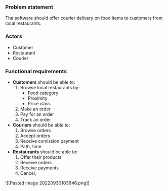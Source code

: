 ### **Problem statement**
The software should offer courier delivery on food items to customers from local restaurants. 

### **Actors**
- Customer
- Restaurant
- Courier

### **Functional requirements**
- **Customers** should be able to:
	1) Browse local restaurants by:
		- Food category
		- Proximity
		- Price class
	2) Make an order
	3) Pay for an order
	4) Track an order
- **Couriers** should be able to:
	1) Browse orders
	2) Accept orders
	3) Receive comission payment
	4) Path, time
- **Restaurants** should be able to:
	1) Offer their products
	2) Receive orders
	3) Receive payments
	4) Cancel,

![[Pasted image 20220930103646.png]]
